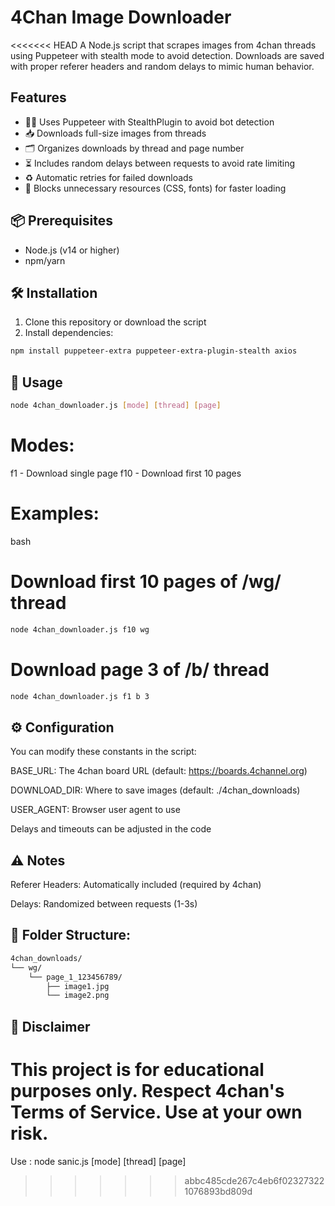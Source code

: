 # 4Chan Image Downloader

<<<<<<< HEAD
A Node.js script that scrapes images from 4chan threads using Puppeteer with stealth mode to avoid detection. Downloads are saved with proper referer headers and random delays to mimic human behavior.

## Features

- 🕵️‍♂️ Uses Puppeteer with StealthPlugin to avoid bot detection
- 📥 Downloads full-size images from threads
- 🗂 Organizes downloads by thread and page number
- ⏳ Includes random delays between requests to avoid rate limiting
- ♻️ Automatic retries for failed downloads
- 🚫 Blocks unnecessary resources (CSS, fonts) for faster loading

## 📦 Prerequisites

- Node.js (v14 or higher)
- npm/yarn

## 🛠 Installation

1. Clone this repository or download the script
2. Install dependencies:

```bash
npm install puppeteer-extra puppeteer-extra-plugin-stealth axios
```

## 🚀 Usage

```bash
node 4chan_downloader.js [mode] [thread] [page]
```

# Modes:

f1 - Download single page
f10 - Download first 10 pages

# Examples:

bash

# Download first 10 pages of /wg/ thread

```bash
node 4chan_downloader.js f10 wg
```

# Download page 3 of /b/ thread

```bash
node 4chan_downloader.js f1 b 3
```

## ⚙️ Configuration

You can modify these constants in the script:

BASE_URL: The 4chan board URL (default: https://boards.4channel.org)

DOWNLOAD_DIR: Where to save images (default: ./4chan_downloads)

USER_AGENT: Browser user agent to use

Delays and timeouts can be adjusted in the code

## ⚠️ Notes

Referer Headers: Automatically included (required by 4chan)

Delays: Randomized between requests (1-3s)

## 📂 Folder Structure:

```bash
4chan_downloads/
└── wg/
    └── page_1_123456789/
        ├── image1.jpg
        └── image2.png
```

## 📜 Disclaimer

# This project is for educational purposes only. Respect 4chan's Terms of Service. Use at your own risk.

Use : node sanic.js [mode] [thread] [page]

> > > > > > > abbc485cde267c4eb6f023273221076893bd809d
